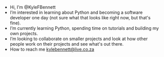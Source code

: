 - Hi, I’m @KyleFBennett
- I’m interested in learning about Python and becoming a software developer one day (not sure what that looks like right now, but that's fine). 
- I’m currently learning Python, spending time on tutorials and building my own projects. 
- I’m looking to collaborate on smaller projects and look at how other people work on their projects and see what's out there. 
- How to reach me kylebennett@live.co.za 

<!---
KyleFBennett/KyleFBennett is a ✨ special ✨ repository because its `README.md` (this file) appears on your GitHub profile.
You can click the Preview link to take a look at your changes.
--->
